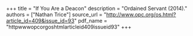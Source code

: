 +++
title = "If You Are a Deacon"
description = "Ordained Servant (2014)."
authors = ["Nathan Trice"]
source_url = "http://www.opc.org/os.html?article_id=409&issue_id=93"
pdf_name = "httpwwwopcorgoshtmlarticleid409issueid93"
+++
